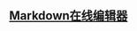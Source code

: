 <link rel="stylesheet" type="text/css" href="/{{ site.title }}/css/stylesheet.css" media="screen">
<link rel="stylesheet" href="/{{ site.title }}/css/simplemde.min.css">
<script src="/{{ site.title }}/js/simplemde.min.js"></script>
<!--代码高亮-->
<script src="https://cdn.jsdelivr.net/highlight.js/latest/highlight.min.js"></script>
<link rel="stylesheet" href="https://cdn.jsdelivr.net/highlight.js/latest/styles/github.min.css">
	
<section class="main-content">
  <a href="https://lcfu1.github.io/Note/Use/Markdown_editor.html" target="_blank"><h2>Markdown在线编辑器</h2></a>
  <textarea id="demo2" style="display: none;"># Welcome to use</textarea>
</section>
<script>
  new SimpleMDE({
	element: document.getElementById("demo2"),
	spellChecker: false,
	autosave: {
		enabled: true,
		unique_id: "demo2",
		delay: 1000,
	},
	forceSync: true,
	//代码高亮
	renderingConfig: {
		singleLineBreaks: false,
		codeSyntaxHighlighting: true,
	},
	insertTexts: {
		image: ["![](", ")"],
		link: ["[", "]()"],
	},
	toolbar: [{
			name: "bold",
			action: SimpleMDE.toggleBold,
			className: "fa fa-bold",
			title: "粗体",
		},
		{
			name: "italic",
			action: SimpleMDE.toggleItalic,
			className: "fa fa-italic",
			title: "斜体",
		},
		{
			name: "strikethrough",
			action: SimpleMDE.toggleStrikethrough,
			className: "fa fa-strikethrough",
			title: "删除线",
		},
		{
			name: "heading",
			action: SimpleMDE.toggleHeadingSmaller,
			className: "fa fa-header",
			title: "标题",
		},"|", 
		{
			name: "code",
			action: SimpleMDE.toggleCodeBlock,
			className: "fa fa-code",
			title: "代码",
		},
		{
			name: "quote",
			action: SimpleMDE.toggleBlockquote,
			className: "fa fa-quote-left",
			title: "引用",
		},
		{
			name: "horizontal-rule",
			action: SimpleMDE.drawHorizontalRule,
			className: "fa fa-minus",
			title: "横线",
		},
		{
			name: "unordered-list",
			action: SimpleMDE.toggleUnorderedList,
			className: "fa fa-list-ul",
			title: "无序列表",
		},
		{
			name: "ordered-list",
			action: SimpleMDE.toggleOrderedList,
			className: "fa fa-list-ol",
			title: "有序列表",
		},"|", 
		{
			name: "link",
			action: SimpleMDE.drawLink,
			className: "fa fa-link",
			title: "链接",
	    },
		{
			name: "image",
			action: SimpleMDE.drawImage,
			className: "fa fa-picture-o",
			title: "图片",
		},
		{
			name: "table",
			action: SimpleMDE.drawTable,
			className: "fa fa-table",
			title: "表格",
		},"|", 
		{
			name: "preview",
			action: SimpleMDE.togglePreview,
			className: "fa fa-eye no-disable",
			title: "预览模式",
		},
		{
			name: "fullscreen",
			action: SimpleMDE.toggleFullScreen,
			className: "fa fa-arrows-alt no-disable no-mobile",
			title: "全屏模式",
		},
		{
			name: "side-by-side",
			action: SimpleMDE.toggleSideBySide,
			className: "fa fa-columns no-disable no-mobile",
			title: "边写边看",
		},"|", 
		{
			name: "clean-block",
			action: SimpleMDE.cleanBlock,
			className: "fa fa-eraser fa-clean-block",
			title: "清除格式",
		},
		{
			name: "guide",
			action: function link(link){
				window.open('/{{ site.title }}/Markdown/markdown.html','_blank')
			},
			className: "fa fa-star",
			title: "Markdown指南",
		},
		{
			name: "custom",
			action: function customFunction(editor){
				window.open('/{{ site.title }}/Use/markdown-help.html','_blank')
			},
			className: "fa fa-question-circle",
			title: "帮助",
		},
		],
		shortcuts: {
			"toggleBold": "Ctrl-B",
			"toggleItalic": "Ctrl-I",
			"toggleStrikethrough": "Ctrl-S",
			"toggleHeadingSmaller": "Ctrl-H",
			"toggleCodeBlock": "Ctrl-Alt-C",
			"toggleBlockquote": "Ctrl-Q",
			"drawHorizontalRule": "Ctrl--",
			"toggleUnorderedList": "Ctrl-L",
			"toggleOrderedList": "Ctrl-Alt-L",
			"drawLink": "Ctrl-K",
			"image": "Ctrl-Alt-I",
			"table": "Ctrl-Alt-T",
			"togglePreview": "Ctrl-P",
			"toggleFullScreen": "F11",
			"toggleSideBySide": "F9",
			"cleanBlock": "Ctrl-E"
			},
		});
</script>